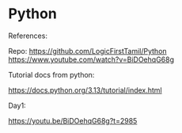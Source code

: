 # Python

References:

Repo: https://github.com/LogicFirstTamil/Python
https://www.youtube.com/watch?v=BiDOehqG68g


Tutorial docs from python:

https://docs.python.org/3.13/tutorial/index.html


Day1:

https://youtu.be/BiDOehqG68g?t=2985
